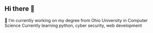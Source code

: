 ## Hi there 👋

 🔭 I’m currently working on my degree from Ohio University in Computer Science
Currently learning python, cyber security, web development


